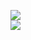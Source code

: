 [![](https://img.shields.io/badge/Made%20With-Github%20Spray-lightgrey.svg?style=for-the-badge&logo=github)](https://github.com/Annihil/github-spray#26577)  
[![](https://i.imgur.com/2DrTn0Z.gif)](https://github.com/Annihil/github-spray)